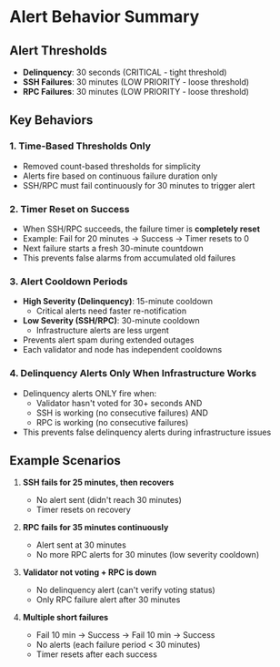 # Alert Behavior Summary

## Alert Thresholds
- **Delinquency**: 30 seconds (CRITICAL - tight threshold)
- **SSH Failures**: 30 minutes (LOW PRIORITY - loose threshold)  
- **RPC Failures**: 30 minutes (LOW PRIORITY - loose threshold)

## Key Behaviors

### 1. Time-Based Thresholds Only
- Removed count-based thresholds for simplicity
- Alerts fire based on continuous failure duration only
- SSH/RPC must fail continuously for 30 minutes to trigger alert

### 2. Timer Reset on Success
- When SSH/RPC succeeds, the failure timer is **completely reset**
- Example: Fail for 20 minutes → Success → Timer resets to 0
- Next failure starts a fresh 30-minute countdown
- This prevents false alarms from accumulated old failures

### 3. Alert Cooldown Periods
- **High Severity (Delinquency)**: 15-minute cooldown
  - Critical alerts need faster re-notification
- **Low Severity (SSH/RPC)**: 30-minute cooldown  
  - Infrastructure alerts are less urgent
- Prevents alert spam during extended outages
- Each validator and node has independent cooldowns

### 4. Delinquency Alerts Only When Infrastructure Works
- Delinquency alerts ONLY fire when:
  - Validator hasn't voted for 30+ seconds AND
  - SSH is working (no consecutive failures) AND  
  - RPC is working (no consecutive failures)
- This prevents false delinquency alerts during infrastructure issues

## Example Scenarios

1. **SSH fails for 25 minutes, then recovers**
   - No alert sent (didn't reach 30 minutes)
   - Timer resets on recovery
   
2. **RPC fails for 35 minutes continuously**
   - Alert sent at 30 minutes
   - No more RPC alerts for 30 minutes (low severity cooldown)
   
3. **Validator not voting + RPC is down**
   - No delinquency alert (can't verify voting status)
   - Only RPC failure alert after 30 minutes

4. **Multiple short failures**
   - Fail 10 min → Success → Fail 10 min → Success
   - No alerts (each failure period < 30 minutes)
   - Timer resets after each success